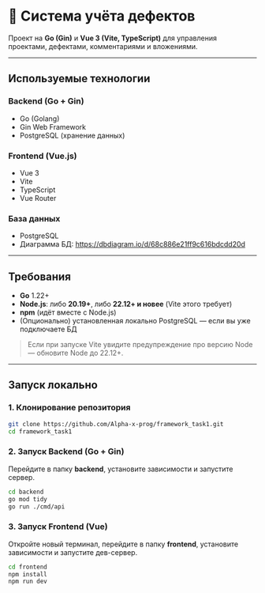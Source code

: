 # 📘 Система учёта дефектов

Проект на **Go (Gin)** и **Vue 3 (Vite, TypeScript)** для управления проектами, дефектами, комментариями и вложениями.

---

## Используемые технологии

### Backend (Go + Gin)
- Go (Golang)
- Gin Web Framework
- PostgreSQL (хранение данных)

### Frontend (Vue.js)
- Vue 3
- Vite
- TypeScript
- Vue Router

### База данных
- PostgreSQL  
- Диаграмма БД: https://dbdiagram.io/d/68c886e21ff9c616bdcdd20d

---

## Требования

- **Go** 1.22+  
- **Node.js**: либо **20.19+**, либо **22.12+ и новее** (Vite этого требует)  
- **npm** (идёт вместе с Node.js)
- (Опционально) установленная локально PostgreSQL — если вы уже подключаете БД

> Если при запуске Vite увидите предупреждение про версию Node — обновите Node до 22.12+.

---

## Запуск локально

### 1. Клонирование репозитория
```bash
git clone https://github.com/Alpha-x-prog/framework_task1.git
cd framework_task1
```

### 2. Запуск Backend (Go + Gin)

Перейдите в папку **backend**, установите зависимости и запустите сервер.

```bash
cd backend
go mod tidy
go run ./cmd/api
```

### 3. Запуск Frontend (Vue)

Откройте новый терминал, перейдите в папку **frontend**, установите зависимости и запустите дев-сервер.

```bash
cd frontend
npm install
npm run dev
```
